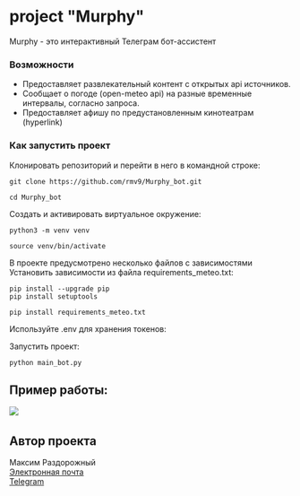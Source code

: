 # project "Murphy"
Murphy - это интерактивный Телеграм бот-ассистент  

### Возможности
* Предоставляет развлекательный контент с открытых api источников.  
* Сообщает о погоде (open-meteo api) на разные временные интервалы, согласно запроса.  
* Предоставляет афишу по предустановленным кинотеатрам (hyperlink)  

### Как запустить проект
Клонировать репозиторий и перейти в него в командной строке:

```
git clone https://github.com/rmv9/Murphy_bot.git
```

```
cd Murphy_bot
```

Cоздать и активировать виртуальное окружение:

```
python3 -m venv venv
```

```
source venv/bin/activate
```

В проекте предусмотрено несколько файлов с зависимостями  
Установить зависимости из файла requirements_meteo.txt:

```
pip install --upgrade pip
pip install setuptools
```

```
pip install requirements_meteo.txt
```

Используйте .env для хранения токенов:
<img src=""/>

Запустить проект:

```
python main_bot.py
```

## Пример работы:
<img src="https://i.postimg.cc/jSGFGFnd/Screenshot-2024-09-01-12-48-37-823-org-telegram-messenger-edit.jpg">
<img src=""/>
<img src=""/>
<img src=""/>



## Автор проекта
Максим Раздорожный  
[Электронная почта](mailto:rmv_93@mail.ru)   
[Telegram](https://t.me/rmv_dev)
